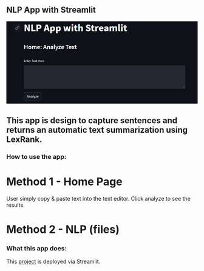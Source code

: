 ## NLP App with Streamlit

![](https://github.com/MHidayatz/StreamLit/blob/main/Visuals/00_Main.PNG)

## This app is design to capture sentences and returns an automatic text summarization using LexRank.

### How to use the app:

# Method 1 - Home Page
User simply copy & paste text into the text editor.
Click analyze to see the results.

# Method 2 - NLP (files) 


### What this app does: 




This [project](https://mhidayatz-streamlit-app-h1htjm.streamlitapp.com/) is deployed via Streamlit.
 
